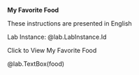 **My Favorite Food**

These instructions are presented in English

Lab Instance: @lab.LabInstance.Id

Click to View My Favorite Food

@lab.TextBox(food)
